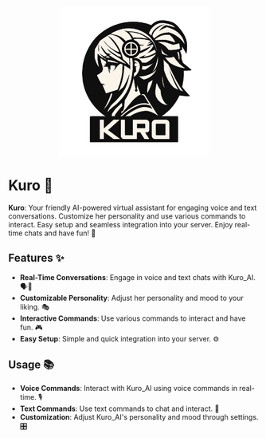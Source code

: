 <p align="center">
  <img src="https://github.com/Pianonic/Kuro/blob/main/images/KuroEmptyBackground.png?raw=true" alt="PianoNic's Music Bot" width="300"/>
</p>


# Kuro 💬

**Kuro**: Your friendly AI-powered virtual assistant for engaging voice and text conversations. Customize her personality and use various commands to interact. Easy setup and seamless integration into your server. Enjoy real-time chats and have fun! 🎉

## Features ✨

- **Real-Time Conversations**: Engage in voice and text chats with Kuro_AI. 🗣️💬
- **Customizable Personality**: Adjust her personality and mood to your liking. 🎭
- **Interactive Commands**: Use various commands to interact and have fun. 🎮
- **Easy Setup**: Simple and quick integration into your server. ⚙️

## Usage 📚

- **Voice Commands**: Interact with Kuro_AI using voice commands in real-time. 🎙️
- **Text Commands**: Use text commands to chat and interact. 💬
- **Customization**: Adjust Kuro_AI's personality and mood through settings. 🎛️
